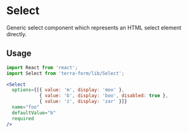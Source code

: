# Select

Generic select component which represents an HTML select element directly.

## Usage

```jsx
import React from 'react';
import Select from 'terra-form/lib/Select';

<Select
  options={[{ value: 'm', display: 'moo' },
            { value: 'b', display: 'boo', disabled: true },
            { value: 'z', display: 'zar' }]}
  name="foo"
  defaultValue="b"
  required
/>
```
